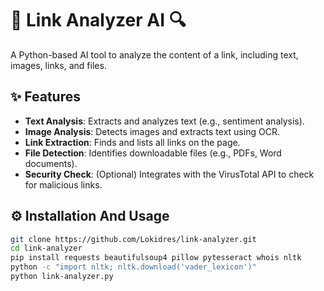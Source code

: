 # 📌 Link Analyzer AI 🔍

A Python-based AI tool to analyze the content of a link, including text, images, links, and files.

## ✨ Features
- **Text Analysis**: Extracts and analyzes text (e.g., sentiment analysis).
- **Image Analysis**: Detects images and extracts text using OCR.
- **Link Extraction**: Finds and lists all links on the page.
- **File Detection**: Identifies downloadable files (e.g., PDFs, Word documents).
- **Security Check**: (Optional) Integrates with the VirusTotal API to check for malicious links.

## ⚙️ Installation And Usage
```bash
git clone https://github.com/Lokidres/link-analyzer.git
cd link-analyzer
pip install requests beautifulsoup4 pillow pytesseract whois nltk
python -c "import nltk; nltk.download('vader_lexicon')"
python link-analyzer.py








